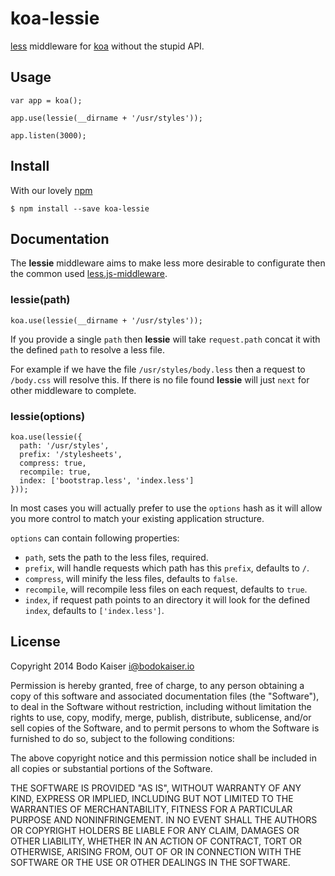 # koa-lessie

[less](http://lesscss.org) middleware for [koa](http://koajs.com) without
the stupid API.

## Usage

    var app = koa();

    app.use(lessie(__dirname + '/usr/styles'));

    app.listen(3000);

## Install

With our lovely [npm](https://github.com/npm/npm)

    $ npm install --save koa-lessie

## Documentation

The **lessie** middleware aims to make less more desirable to configurate then
the common used
[less.js-middleware](https://github.com/emberfeather/less.js-middleware).

### lessie(path)

    koa.use(lessie(__dirname + '/usr/styles'));

If you provide a single `path` then **lessie** will take `request.path` concat it
with the defined `path` to resolve a less file.

For example if we have the file `/usr/styles/body.less` then a request to
`/body.css` will resolve this. If there is no file found **lessie** will just
`next` for other middleware to complete.

### lessie(options)

    koa.use(lessie({
      path: '/usr/styles',
      prefix: '/stylesheets',
      compress: true,
      recompile: true,
      index: ['bootstrap.less', 'index.less']
    }));

In most cases you will actually prefer to use the `options` hash as it will
allow you more control to match your existing application structure.

`options` can contain following properties:

* `path`, sets the path to the less files, required.
* `prefix`, will handle requests which path has this `prefix`, defaults to `/`.
* `compress`, will minify the less files, defaults to `false`.
* `recompile`, will recompile less files on each request, defaults to `true`.
* `index`, if request path points to an directory it will look for the defined
  `index`, defaults to `['index.less']`.

## License

Copyright 2014 Bodo Kaiser <i@bodokaiser.io>

Permission is hereby granted, free of charge, to any person obtaining
a copy of this software and associated documentation files (the
"Software"), to deal in the Software without restriction, including
without limitation the rights to use, copy, modify, merge, publish,
distribute, sublicense, and/or sell copies of the Software, and to
permit persons to whom the Software is furnished to do so, subject to
the following conditions:

The above copyright notice and this permission notice shall be
included in all copies or substantial portions of the Software.

THE SOFTWARE IS PROVIDED "AS IS", WITHOUT WARRANTY OF ANY KIND,
EXPRESS OR IMPLIED, INCLUDING BUT NOT LIMITED TO THE WARRANTIES OF
MERCHANTABILITY, FITNESS FOR A PARTICULAR PURPOSE AND
NONINFRINGEMENT. IN NO EVENT SHALL THE AUTHORS OR COPYRIGHT HOLDERS BE
LIABLE FOR ANY CLAIM, DAMAGES OR OTHER LIABILITY, WHETHER IN AN ACTION
OF CONTRACT, TORT OR OTHERWISE, ARISING FROM, OUT OF OR IN CONNECTION
WITH THE SOFTWARE OR THE USE OR OTHER DEALINGS IN THE SOFTWARE.
